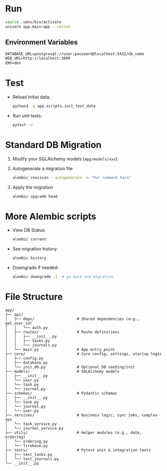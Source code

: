 # Run

```bash
source .venv/bin/activate
univorn app.main:app --reload
```

## Environment Variables

```txt
DATABASE_URL=postgresql://user:password@localhost:5432/db_name
WEB_URL=http://localhost:3000
ENV=dev
```

# Test

- Reload initial data:

    ```bash
    python3 -m app.scripts.init_test_data
    ```

- Run unit tests:

    ```bash
    pytest -v
    ```

# Standard DB Migration

1. Modify your SQLAlchemy models (`app/models/xxx`).
2. Autogenerate a migration file

    ```bash
    alembic revision --autogenerate -m "Put comment here"
    ```

3. Apply the migration

    ```bash
    alembic upgrade head
    ```

# More Alembic scripts

- View DB Status:

    ```bash
    alembic current
    ```

- See migration history:

    ```bash
    alembic history
    ```

- Downgrade if needed:

    ```bash
    alembic downgrade -1  # go back one migration
    ```

# File Structure

```
app/
├── api/
│   ├── deps/                   # Shared dependencies (e.g., get_user_id)
│   │   └── auth.py
│   ├── routes/                 # Route definitions
│   │   ├── __init__.py
│   │   ├── tasks.py
│   │   └── journals.py
│   └── main.py                 # App entry point
├── core/                       # Core config, settings, startup logic
│   ├── config.py
│   ├── database.py
│   └── init_db.py              # Optional DB seeding/init
├── models/                     # SQLAlchemy models
│   ├── __init__.py
│   └── user.py
│   └── task.py
│   └── journal.py
├── schemas/                    # Pydantic schemas
│   ├── __init__.py
│   └── task.py
│   └── journal.py
│   └── user.py
├── services/                   # Business logic, sync jobs, complex ops
│   └── task_service.py
│   └── journal_service.py
├── utils/                      # Helper modules (e.g., date, ordering)
│   └── ordering.py
│   └── firebase.py
├── tests/                      # Pytest unit & integration tests
│   ├── test_tasks.py
│   └── test_journals.py
└── __init__.py
```
